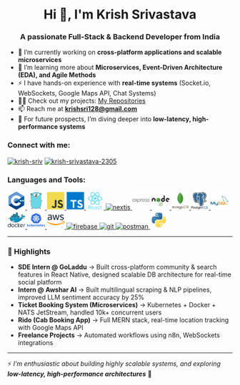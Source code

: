 <h1 align="center">Hi 👋, I'm Krish Srivastava</h1>
<h3 align="center">A passionate Full-Stack & Backend Developer from India</h3>

- 🔭 I’m currently working on **cross-platform applications and scalable microservices**
- 🌱 I’m learning more about **Microservices, Event-Driven Architecture (EDA), and Agile Methods**
- ⚡ I have hands-on experience with **real-time systems** (Socket.io, WebSockets, Google Maps API, Chat Systems)
- 👨‍💻 Check out my projects: [My Repositories](https://github.com/krish-srivastava-2305?tab=repositories)
- 📫 Reach me at **krishsri128@gmail.com**
- 🚀 For future prospects, I’m diving deeper into **low-latency, high-performance systems**

<h3 align="left">Connect with me:</h3>
<p align="left">
<a href="https://linkedin.com/in/krish-sriv" target="blank"><img align="center" src="https://cdn.jsdelivr.net/npm/simple-icons@v3/icons/linkedin.svg" alt="krish-sriv" height="30" width="40" /></a>
<a href="https://github.com/krish-srivastava-2305" target="blank"><img align="center" src="https://cdn.jsdelivr.net/npm/simple-icons@v3/icons/github.svg" alt="krish-srivastava-2305" height="30" width="40" /></a>
</p>

<h3 align="left">Languages and Tools:</h3>
<p align="left"> 
  <a href="https://www.cplusplus.com/" target="_blank" rel="noreferrer"> <img src="https://raw.githubusercontent.com/devicons/devicon/master/icons/cplusplus/cplusplus-original.svg" alt="cplusplus" width="40" height="40"/> </a>
  <a href="https://golang.org" target="_blank" rel="noreferrer"> <img src="https://raw.githubusercontent.com/devicons/devicon/master/icons/go/go-original.svg" alt="go" width="40" height="40"/> </a>
  <a href="https://developer.mozilla.org/en-US/docs/Web/JavaScript" target="_blank" rel="noreferrer"> <img src="https://raw.githubusercontent.com/devicons/devicon/master/icons/javascript/javascript-original.svg" alt="javascript" width="40" height="40"/> </a>
  <a href="https://www.typescriptlang.org/" target="_blank" rel="noreferrer"> <img src="https://raw.githubusercontent.com/devicons/devicon/master/icons/typescript/typescript-original.svg" alt="typescript" width="40" height="40"/> </a>
  <a href="https://reactjs.org/" target="_blank" rel="noreferrer"> <img src="https://raw.githubusercontent.com/devicons/devicon/master/icons/react/react-original-wordmark.svg" alt="react" width="40" height="40"/> </a>
  <a href="https://nextjs.org/" target="_blank" rel="noreferrer"> <img src="https://cdn.worldvectorlogo.com/logos/nextjs-2.svg" alt="nextjs" width="40" height="40"/> </a>
  <a href="https://expressjs.com" target="_blank" rel="noreferrer"> <img src="https://raw.githubusercontent.com/devicons/devicon/master/icons/express/express-original-wordmark.svg" alt="express" width="40" height="40"/> </a>
  <a href="https://nodejs.org" target="_blank" rel="noreferrer"> <img src="https://raw.githubusercontent.com/devicons/devicon/master/icons/nodejs/nodejs-original-wordmark.svg" alt="nodejs" width="40" height="40"/> </a>
  <a href="https://www.mongodb.com/" target="_blank" rel="noreferrer"> <img src="https://raw.githubusercontent.com/devicons/devicon/master/icons/mongodb/mongodb-original-wordmark.svg" alt="mongodb" width="40" height="40"/> </a>
  <a href="https://www.postgresql.org/" target="_blank" rel="noreferrer"> <img src="https://raw.githubusercontent.com/devicons/devicon/master/icons/postgresql/postgresql-original-wordmark.svg" alt="postgresql" width="40" height="40"/> </a>
  <a href="https://www.mysql.com/" target="_blank" rel="noreferrer"> <img src="https://raw.githubusercontent.com/devicons/devicon/master/icons/mysql/mysql-original-wordmark.svg" alt="mysql" width="40" height="40"/> </a>
  <a href="https://www.docker.com/" target="_blank" rel="noreferrer"> <img src="https://raw.githubusercontent.com/devicons/devicon/master/icons/docker/docker-original-wordmark.svg" alt="docker" width="40" height="40"/> </a>
  <a href="https://kubernetes.io/" target="_blank" rel="noreferrer"> <img src="https://raw.githubusercontent.com/devicons/devicon/master/icons/kubernetes/kubernetes-plain-wordmark.svg" alt="kubernetes" width="40" height="40"/> </a>
  <a href="https://aws.amazon.com/" target="_blank" rel="noreferrer"> <img src="https://raw.githubusercontent.com/devicons/devicon/master/icons/amazonwebservices/amazonwebservices-original-wordmark.svg" alt="aws" width="40" height="40"/> </a>
  <a href="https://firebase.google.com/" target="_blank" rel="noreferrer"> <img src="https://www.vectorlogo.zone/logos/firebase/firebase-icon.svg" alt="firebase" width="40" height="40"/> </a>
  <a href="https://git-scm.com/" target="_blank" rel="noreferrer"> <img src="https://www.vectorlogo.zone/logos/git-scm/git-scm-icon.svg" alt="git" width="40" height="40"/> </a>
  <a href="https://postman.com" target="_blank" rel="noreferrer"> <img src="https://www.vectorlogo.zone/logos/getpostman/getpostman-icon.svg" alt="postman" width="40" height="40"/> </a>
  <a href="https://www.python.org" target="_blank" rel="noreferrer"> <img src="https://raw.githubusercontent.com/devicons/devicon/master/icons/python/python-original.svg" alt="python" width="40" height="40"/> </a>
</p>

---

<h3 align="left">📌 Highlights</h3>

- **SDE Intern @ GoLaddu** → Built cross-platform community & search features in React Native, designed scalable DB architecture for real-time social platform  
- **Intern @ Awshar AI** → Built multilingual scraping & NLP pipelines, improved LLM sentiment accuracy by 25%  
- **Ticket Booking System (Microservices)** → Kubernetes + Docker + NATS JetStream, handled 10k+ concurrent users  
- **Rido (Cab Booking App)** → Full MERN stack, real-time location tracking with Google Maps API  
- **Freelance Projects** → Automated workflows using n8n, WebSockets integrations  

---

⚡ *I’m enthusiastic about building highly scalable systems, and exploring **low-latency, high-performance architectures*** 🚀

